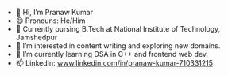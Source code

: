 - 👋 Hi, I’m Pranaw Kumar
- 😄 Pronouns: He/Him
- 🏢 Currently pursing B.Tech at National Institute of Technology, Jamshedpur
- 👀 I’m interested in content writing and exploring new domains.
- 🌱 I’m currently learning DSA in C++ and frontend web dev.
- 📫 LinkedIn: www.linkedin.com/in/pranaw-kumar-710331215
